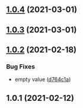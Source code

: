 ## [1.0.4](https://github.com/余聪/jira-extension-script/compare/v1.0.3...v1.0.4) (2021-03-01)



## [1.0.3](https://github.com/余聪/jira-extension-script/compare/v1.0.2...v1.0.3) (2021-03-01)



## [1.0.2](https://github.com/余聪/jira-extension-script/compare/v1.0.1...v1.0.2) (2021-02-18)


### Bug Fixes

* empty value ([d764c1a](https://github.com/余聪/jira-extension-script/commit/d764c1acfa8b59bb956fe95bf80c33a675f7d476))



## 1.0.1 (2021-02-12)



